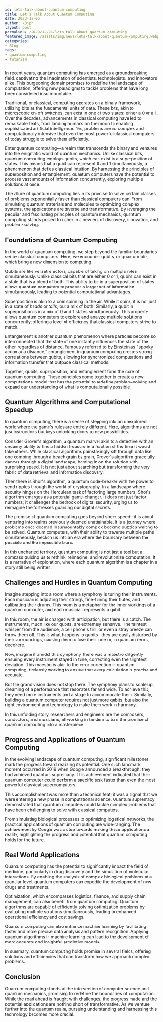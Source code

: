 ```yaml
---
id: lets-talk-about-quantum-computing
title: Let's Talk About Quantum Computing
date: 2023-12-05
author: k3jph
layout: post
permalink: /2023/12/05/lets-talk-about-quantum-computing
featured_image: /assets/img/news/lets-talk-about-quantum-computing.webp
categories:
- Blog 
tags:
- quantum computing
- futurism
---
```


In recent years, quantum computing has emerged as a groundbreaking field,
captivating the imagination of scientists, technologists, and innovators alike.
This burgeoning domain promises to redefine the landscape of computation,
offering new paradigms to tackle problems that have long been considered
insurmountable.

Traditional, or classical, computing operates on a binary framework, utilizing
bits as the fundamental units of data. These bits, akin to microscopic on-off
switches, can exist in one of two states: either a 0 or a 1. Over the decades,
advancements in classical computing have led to remarkable feats, from landing
humans on the moon to enabling sophisticated artificial intelligence. Yet,
problems are so complex and computationally intensive that even the most
powerful classical computers of today struggle to solve them efficiently.

Enter quantum computing—a realm that transcends the binary and ventures into the
enigmatic world of quantum mechanics. Unlike classical bits, quantum computing
employs qubits, which can exist in a superposition of states. This means that a
qubit can represent 0 and 1 simultaneously, a phenomenon that defies classical
intuition. By harnessing the principles of superposition and entanglement,
quantum computers have the potential to process vast amounts of information
concurrently, exploring multiple solutions at once.

The allure of quantum computing lies in its promise to solve certain classes of
problems exponentially faster than classical computers can. From simulating
quantum materials and molecules to optimizing complex systems, the applications
are diverse and transformative. By leveraging the peculiar and fascinating
principles of quantum mechanics, quantum computing stands poised to usher in a
new era of discovery, innovation, and problem-solving.

## Foundations of Quantum Computing

In the world of quantum computing, we step beyond the familiar boundaries set by
classical computers. Here, we encounter qubits, or quantum bits, which bring a
new dimension to computing.

Qubits are like versatile actors, capable of taking on multiple roles
simultaneously. Unlike classical bits that are either 0 or 1, qubits can exist
in a state that is a blend of both. This ability to be in a superposition of
states allows quantum computers to process a larger set of information
simultaneously, leading to potential computational advantages.

Superposition is akin to a coin spinning in the air. While it spins, it is not
just in a state of _heads_ or _tails_, but a mix of both. Similarly, a qubit in
superposition is in a mix of 0 and 1 states simultaneously. This property allows
quantum computers to explore and analyze multiple solutions concurrently,
offering a level of efficiency that classical computers strive to match.

Entanglement is another quantum phenomenon where particles become so
interconnected that the state of one instantly influences the state of the
other, regardless of distance. Famously referred to by Einstein as "spooky
action at a distance," entanglement in quantum computing creates strong
correlations between qubits, allowing for synchronized computations and
information transfer that outpace classical methods.

Together, qubits, superposition, and entanglement form the core of quantum
computing. These principles come together to create a new computational model
that has the potential to redefine problem-solving and expand our understanding
of what is computationally possible.

## Quantum Algorithms and Computational Speedup

In quantum computing, there is a sense of stepping into an unexplored world
where the game's rules are entirely different. Here, algorithms are not just
instructions but keys unlocking doors to new possibilities.

Consider Grover's algorithm, a quantum marvel akin to a detective with an
uncanny ability to find a hidden treasure in a fraction of the time it would
take others. While classical algorithms painstakingly sift through data like one
combing through a beach grain by grain, Grover's algorithm gracefully dances
through a digital landscape, homing in on the solution with surprising speed. It
is not just about searching but transforming the very fabric of data retrieval
and information discovery.

Then there is Shor's algorithm, a quantum code-breaker with the power to send
ripples through the world of cryptography. In a landscape where security hinges
on the Herculean task of factoring large numbers, Shor's algorithm emerges as a
potential game-changer. It does not just factor numbers; it challenges the
bedrock of digital security, urging us to reimagine the fortresses guarding our
digital secrets.

The promise of quantum computing goes beyond sheer speed--it is about venturing
into realms previously deemed unattainable. It is a journey where problems once
deemed insurmountably complex become puzzles waiting to be solved. Quantum
computers, with their ability to traverse multiple paths simultaneously, beckon
us into an era where the boundary between the possible and the impossible blurs.

In this uncharted territory, quantum computing is not just a tool but a compass
guiding us to rethink, reimagine, and revolutionize computation. It is a
narrative of exploration, where each quantum algorithm is a chapter in a story
still being written.

## Challenges and Hurdles in Quantum Computing

Imagine stepping into a room where a symphony is tuning their instruments. Each
musician is adjusting their strings, fine-tuning their flutes, and calibrating
their drums. This room is a metaphor for the inner workings of a quantum
computer, and each musician represents a qubit.

In this room, the air is charged with anticipation, but there is a catch. The
instruments, much like our qubits, are extremely sensitive. The faintest whisper
from the audience, a cell phone's trill, or even a stray breeze can throw them
off. This is what happens to qubits--they are easily disturbed by their
surroundings, causing them to lose their tune or, in quantum terms, decohere.

Now, imagine if amidst this symphony, there was a maestro diligently ensuring
every instrument stayed in tune, correcting even the slightest deviation. This
maestro is akin to the error correction in quantum computing, tirelessly working
to ensure that every calculation is precise and accurate.

But the grand vision does not stop there. The symphony plans to scale up,
dreaming of a performance that resonates far and wide. To achieve this, they
need more instruments and a stage to accommodate them. Similarly, building a
quantum computer requires not just more qubits, but also the right environment
and technology to make them work in harmony.

In this unfolding story, researchers and engineers are the composers,
conductors, and musicians, all working in tandem to turn the promise of quantum
computing into a masterpiece.

## Progress and Applications of Quantum Computing

In the evolving landscape of quantum computing, significant milestones mark the
progress toward realizing its potential. One such landmark moment occurred in
2019 when Google announced a breakthrough: they had achieved quantum supremacy.
This achievement indicated that their quantum computer could perform a specific
task faster than even the most powerful classical supercomputers.

This accomplishment was more than a technical feat; it was a signal that we were
entering a new phase in computational science. Quantum supremacy demonstrated
that quantum computers could tackle complex problems that have been challenging
to solve with classical computers.

From simulating biological processes to optimizing logistical networks, the
practical applications of quantum computing are wide-ranging. The achievement by
Google was a step towards making these applications a reality, highlighting the
progress and potential that quantum computing holds for the future.

## Real World Applications

Quantum computing has the potential to significantly impact the field of
medicine, particularly in drug discovery and the simulation of molecular
interactions. By enabling the analysis of complex biological problems at a
granular level, quantum computers can expedite the development of new drugs and
treatments.

Optimization, which encompasses logistics, finance, and supply chain management,
can also benefit from quantum computing. Quantum algorithms are capable of
efficiently solving optimization problems by evaluating multiple solutions
simultaneously, leading to enhanced operational efficiency and cost savings.

Quantum computing can also enhance machine learning by facilitating faster and
more precise data analysis and pattern recognition. Applying quantum algorithms
in machine learning can lead to the development of more accurate and insightful
predictive models.

In summary, quantum computing holds promise in several fields, offering
solutions and efficiencies that can transform how we approach complex problems.

## Conclusion

Quantum computing stands at the intersection of computer science and quantum
mechanics, promising to redefine the boundaries of computation. While the road
ahead is fraught with challenges, the progress made and the potential
applications are nothing short of transformative. As we venture further into the
quantum realm, pursuing understanding and harnessing this technology becomes
more crucial.
